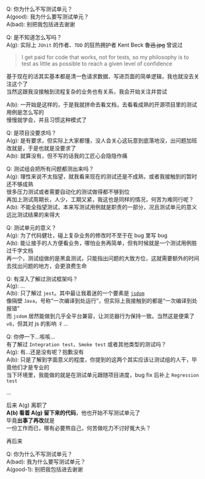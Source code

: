 <p>Q: 你为什么不写测试单元？<br>A(good): 我为什么要写测试单元？<br>A(bad): 别把我包括进去谢谢</p>
<p>Q: 是不知道怎么写吗？<br>A(g): 实际上 <code>JUnit</code> 的作者、<code>TDD</code> 的狂热拥护者 Kent Beck <del>鲁迅.jpg</del> 曾说过</p>
<blockquote>
<p>I get paid for code that works, not for tests, so my philosophy is to test as little as possible to reach a given level of confidence</p>
</blockquote>
<p>基于现在的活其实基本都是清一色请求数据、写进页面的简单逻辑，我也就没去关注这个了<br>当然这跟我没接触到流程复杂的业务也有关系，我会开始关注并尝试</p>
<p>A(b): 一开始是这样的，于是我就拼命去看文档，去看看成熟的开源项目里的测试用例是怎么写的<br>慢慢就学会，并且习惯这种模式了</p>
<p>Q: 是项目没要求吗？<br>A(g): 是有要求，但实际上大家都懂，没人会关心这玩意到底落地没，出问题加班改就是，于是也就是没要求了<br>A(b): 就算没有，但不写的话我的工匠心会隐隐作痛</p>
<p>Q: 测试组会把所有问题都测出来吗？<br>A(g): 理性来说不太指望，就我看来现在的测试还是不成熟，或者我接触到的暂时还不够成熟<br>很多压力测试或者需要自动化的测试做得都不够到位<br>再加上测试周期长，人少，工期又紧，我这也是同样的情况，何苦为难同行呢？<br>A(b): 不能全指望测试，本来写测试用例就是职责的一部分，况且测试单元的意义远比测试结果的来得大</p>
<p>Q: 测试单元的意义？<br>A(g): 为了代码健壮，碰上复杂业务的修改时不至于在 bug 里写 bug<br>A(b): 能让接手的人方便看业务，哪怕业务再简单，但有时候就是一个测试用例胜过千字文档<br>再一个，测试组做的是黑盒测试，只能指出问题的大致方位，这就需要额外的时间去找出问题的地方，会更浪费生命</p>
<p>Q: 有深入了解过测试框架吗？<br>A(g): ...<br>A(b): 只了解过 <code>jest</code>。其中最让我着迷的一个要素是 <a href="https://github.com/jsdom/jsdom#--------jsdom"><code>jsdom</code></a><br>像隔壁 <code>Java</code>，号称“一次编译到处运行”，但实际上我接触到的都是“一次编译到处报错”<br>而 <code>jsdom</code> 居然能做到几乎全平台兼容，让浏览器行为保持一致。当然这是便乘了 <code>v8</code>，但其对 js 的影响 彳...</p>
<p>Q: 你停一下...咳咳...<br>有了解过 <code>Integration test</code>、<code>Smoke test</code> 或者其他类型的测试吗？<br>A(g): 有...还是没有呢？抱歉没有<br>A(b): 只是了解到字面意义的程度，你提到的这两个其实应该让测试组的人干，毕竟他们才是专业的<br>当下环境里，我能做的就是在测试单元跟随项目进度，bug fix 后补上 <code>Regression test</code></p>
<p>...</p>
<p>后来 A(g) 离职了<br><b>A(b) 看着 A(g) 留下来的代码</b>，他也开始不写测试单元了<br>毕竟<b>出事了再改</b>就是<br>一份工作而已，哪有必要熬自己，何苦做吃力不讨好冤大头？</p>
<p>再后来</p>
<p>Q: 你为什么不写测试单元？<br>A(bad): 我为什么要写测试单元？<br>A(good-1): 别把我包括进去谢谢</p>
